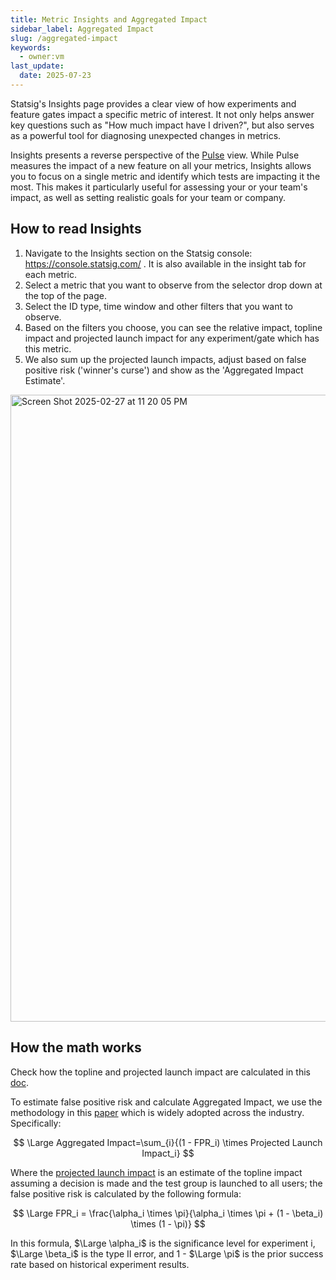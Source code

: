 ```yaml
---
title: Metric Insights and Aggregated Impact
sidebar_label: Aggregated Impact
slug: /aggregated-impact
keywords:
  - owner:vm
last_update:
  date: 2025-07-23
---
```


Statsig's Insights page provides a clear view of how experiments and feature gates impact a specific metric of interest. It not only helps answer key questions such as "How much impact have I driven?", but also serves as a powerful tool for diagnosing unexpected changes in metrics.

Insights presents a reverse perspective of the [Pulse](/pulse/read-pulse) view. While Pulse measures the impact of a new feature on all your metrics, Insights allows you to focus on a single metric and identify which tests are impacting it the most. This makes it particularly useful for assessing your or your team's impact, as well as setting realistic goals for your team or company.

## How to read Insights

1. Navigate to the Insights section on the Statsig console: https://console.statsig.com/ . It is also available in the insight tab for each metric.
2. Select a metric that you want to observe from the selector drop down at the top of the page.
3. Select the ID type, time window and other filters that you want to observe.
4. Based on the filters you choose, you can see the relative impact, topline impact and projected launch impact for any experiment/gate which has this metric.
5. We also sum up the projected launch impacts, adjust based on false positive risk ('winner's curse') and show as the 'Aggregated Impact Estimate'.

<img width="1003" alt="Screen Shot 2025-02-27 at 11 20 05 PM" src="https://github.com/user-attachments/assets/430563dc-4794-4d69-a314-36c76a6fcf74" />

## How the math works

Check how the topline and projected launch impact are calculated in this [doc](https://docs.statsig.com/stats-engine/topline-impact/#computing-projected-launch-impact).

To estimate false positive risk and calculate Aggregated Impact, we use the methodology in this [paper](https://dl.acm.org/doi/10.1145/3534678.3539160) which is widely adopted across the industry. Specifically:

$$
\Large
Aggregated Impact=\sum_{i}{(1 - FPR_i) \times Projected Launch Impact_i}
$$

Where the [projected launch impact](https://docs.statsig.com/stats-engine/topline-impact/) is an estimate of the topline impact assuming a decision is made and the test group is launched to all users; the false positive risk is calculated by the following formula:

$$
\Large
FPR_i = \frac{\alpha_i \times \pi}{\alpha_i \times \pi + (1 - \beta_i) \times (1 - \pi)}
$$

In this formula, $\Large \alpha_i$ is the significance level for experiment i, $\Large \beta_i$ is the type II error, and 1 - $\Large \pi$ is the prior success rate based on historical experiment results.
